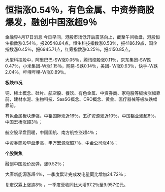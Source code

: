 # 恒指涨0.54％，有色金属、中资券商股爆发，融创中国涨超9％

金融界4月17日消息
今日早间，港股市场低开后震荡向上，截至午间收盘，港股恒生指数涨0.54％，报20548.84点，恒生科技指数涨0.53％，报4186.19点，国企指数涨0.45％，报6945.71点，红筹指数涨0.25％，报4150.85点。

大型科技股中，阿里巴巴-SW涨0.05％，腾讯控股涨0.11％，京东集团-SW跌0.47％，小米集团-W涨1.15％，网易-S跌0.14％，美团-
W涨0.93％，快手-W跌2.04％，哔哩哔哩-W涨0.89％。

**板块市况**

铜、稀土概念、硅片、航空股、餐饮、有色金属、中资券商、家电股等板块涨幅靠前，建材水泥、生物科技、SaaSG概念、CRO概念、黄金、医疗器械等板块跌幅靠前。

有色金属板块走强，中铝国际涨近16％，五矿资源涨近10％，中国铝业涨超6％，中国宏桥涨超3％；

航空股早盘回暖，中国国航、南方航空涨超4％；

中资券商股早盘走高，申万宏源涨超7％，中金公司涨4％；

**个股聚焦**

融创中国股价反弹，涨9.52％；

大唐新能源涨超4％，一季度累计完成发电量同比增加24.72％；

复宏汉霖上涨逾8％ ，一季度营收同比大增97.2％至9.957亿元。

